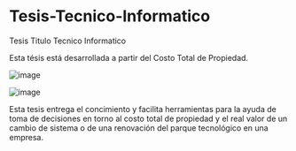 # Tesis-Tecnico-Informatico
Tesis Titulo Tecnico Informatico

Esta tésis está desarrollada a partir del Costo Total de Propiedad.

![image](https://user-images.githubusercontent.com/45008219/187926071-ddce019b-b745-41f0-a028-945c5ed8f423.png)

![image](https://user-images.githubusercontent.com/45008219/187926457-a558eeff-59dc-471c-b666-d6c606c67de9.png)


Esta tesis entrega el concimiento y facilita herramientas para la ayuda de toma de decisiones en torno al costo total de propiedad 
y el real valor de un cambio de sistema o de una renovación del parque tecnológico en una empresa.
